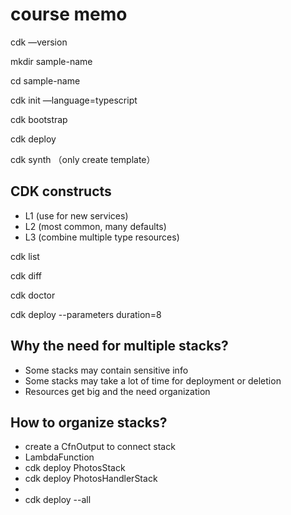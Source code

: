 # course memo
cdk —version

mkdir sample-name

cd sample-name

cdk init —language=typescript

cdk bootstrap

cdk deploy

cdk synth （only create template）

## CDK constructs
* L1 (use for new services)
* L2 (most common, many defaults)
* L3 (combine multiple type resources)

cdk list

cdk diff

cdk doctor

cdk deploy --parameters duration=8

## Why the need for multiple stacks?
* Some stacks may contain sensitive info
* Some stacks may take a lot of time for deployment or deletion
*  Resources get big and the need organization

## How to organize stacks?
* create a CfnOutput to connect stack
* LambdaFunction
* cdk deploy PhotosStack
* cdk deploy PhotosHandlerStack
* 
* cdk deploy --all
